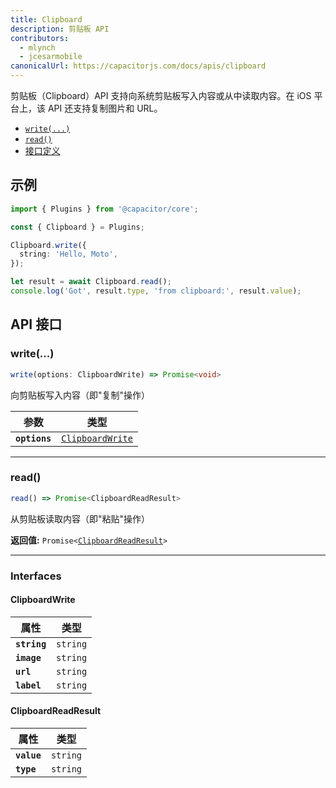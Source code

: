 ```yaml
---
title: Clipboard
description: 剪贴板 API
contributors:
  - mlynch
  - jcesarmobile
canonicalUrl: https://capacitorjs.com/docs/apis/clipboard
---
```


<plugin-platforms platforms="pwa,ios,android"></plugin-platforms>

剪贴板（Clipboard）API 支持向系统剪贴板写入内容或从中读取内容。在 iOS 平台上，该 API 还支持复制图片和 URL。

- [`write(...)`](#write)
- [`read()`](#read)
- [接口定义](#interfaces)

## 示例

```typescript
import { Plugins } from '@capacitor/core';

const { Clipboard } = Plugins;

Clipboard.write({
  string: 'Hello, Moto',
});

let result = await Clipboard.read();
console.log('Got', result.type, 'from clipboard:', result.value);
```

## API 接口

### write(...)

```typescript
write(options: ClipboardWrite) => Promise<void>
```

向剪贴板写入内容（即"复制"操作）

| 参数          | 类型                                                      |
| ------------- | --------------------------------------------------------- |
| **`options`** | <code><a href="#clipboardwrite">ClipboardWrite</a></code> |

---

### read()

```typescript
read() => Promise<ClipboardReadResult>
```

从剪贴板读取内容（即"粘贴"操作）

**返回值:** <code>Promise&lt;<a href="#clipboardreadresult">ClipboardReadResult</a>&gt;</code>

---

### Interfaces

#### ClipboardWrite

| 属性         | 类型                |
| ------------ | ------------------- |
| **`string`** | <code>string</code> |
| **`image`**  | <code>string</code> |
| **`url`**    | <code>string</code> |
| **`label`**  | <code>string</code> |

#### ClipboardReadResult

| 属性        | 类型                |
| ----------- | ------------------- |
| **`value`** | <code>string</code> |
| **`type`**  | <code>string</code> |
